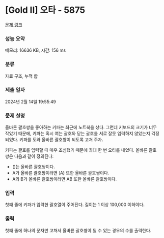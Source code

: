 # [Gold II] 오타 - 5875 

[문제 링크](https://www.acmicpc.net/problem/5875) 

### 성능 요약

메모리: 16636 KB, 시간: 156 ms

### 분류

자료 구조, 누적 합

### 제출 일자

2024년 2월 14일 19:55:49

### 문제 설명

<p>올바른 괄호쌍을 좋아하는 키파는 최근에 노트북을 샀다. 그런데 키보드의 크기가 너무 작았기 때문에, 키파는 혹시 여는 괄호와 닫는 괄호를 서로 잘못 입력하지 않았는지 걱정되었다. 키파를 도와 올바른 괄호쌍이 되도록 고쳐 주자.</p>

<p>키파는 괄호를 입력할 때 매우 조심했기 때문에 최대 한 번 오타를 내었다. 올바른 괄호쌍은 다음과 같이 정의된다:</p>

<ul>
	<li>()는 올바른 괄호쌍이다.</li>
	<li>A가 올바른 괄호쌍이라면 (A) 또한 올바른 괄호쌍이다.</li>
	<li>A와 B가 올바른 괄호쌍이라면 AB 또한 올바른 괄호쌍이다.</li>
</ul>

### 입력 

 <p>첫째 줄에 키파가 입력한 괄호열이 주어진다. 길이는 1 이상 100,000 이하이다.</p>

### 출력 

 <p>첫째 줄에 하나의 문자만 고쳐서 올바른 괄호쌍이 될 수 있는 경우의 수를 출력한다.</p>


